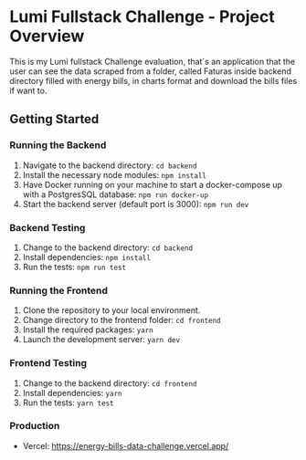 # Lumi Fullstack Challenge - Project Overview

This is my Lumi fullstack Challenge evaluation, that´s an application that the user can see the data scraped from a folder, called Faturas inside backend directory filled with energy bills, in charts format and download the bills files if want to.

## Getting Started

### Running the Backend

1. Navigate to the backend directory: `cd backend`
2. Install the necessary node modules: `npm install`
3. Have Docker running on your machine to start a docker-compose up with a PostgresSQL database: `npm run docker-up`
4. Start the backend server (default port is 3000): `npm run dev`

### Backend Testing

1. Change to the backend directory: `cd backend`
2. Install dependencies: `npm install`
3. Run the tests: `npm run test`

   
### Running the Frontend

1. Clone the repository to your local environment.
2. Change directory to the frontend folder: `cd frontend`
3. Install the required packages: `yarn`
4. Launch the development server: `yarn dev`

### Frontend Testing

1. Change to the backend directory: `cd frontend`
2. Install dependencies: `yarn`
3. Run the tests: `yarn test`

### Production 

- Vercel: https://energy-bills-data-challenge.vercel.app/

